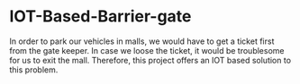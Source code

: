 # IOT-Based-Barrier-gate
In order to park our vehicles in malls, we would have to get a ticket first from the gate keeper. In case we loose the ticket, it would be troublesome for us to exit the mall. Therefore, this project offers an IOT based solution to this problem.  
